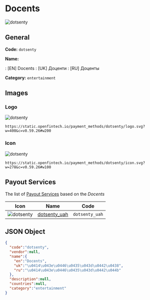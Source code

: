 
# Docents 
![dotsenty](https://static.openfintech.io/payment_methods/dotsenty/logo.svg?w=400&c=v0.59.26#w200)  

## General 
**Code:** `dotsenty` 
 
**Name:** 
 
:	[EN] Docents 
:	[UK] Доценти 
:	[RU] Доценты 
 
**Category:** `entertainment` 
 

## Images 

### Logo 
![dotsenty](https://static.openfintech.io/payment_methods/dotsenty/logo.svg?w=400&c=v0.59.26#w200)  

```
https://static.openfintech.io/payment_methods/dotsenty/logo.svg?w=400&c=v0.59.26#w200
```  

### Icon 
![dotsenty](https://static.openfintech.io/payment_methods/dotsenty/icon.svg?w=278&c=v0.59.26#w100)  

```
https://static.openfintech.io/payment_methods/dotsenty/icon.svg?w=278&c=v0.59.26#w100
```  

## Payout Services 
 
The list of [Payout Services](/payout-services/) based on the _Docents_ 

|Icon|Name|Code| 
|:---:|:---:|:---:| 
|![dotsenty](https://static.openfintech.io/payout_methods/dotsenty/icon.png?w=278&c=v0.59.26#w40) |[dotsenty_uah](/payout-services/dotsenty_uah/)|`dotsenty_uah`| 
 

## JSON Object 

```json
{
  "code":"dotsenty",
  "vendor":null,
  "name":{
    "en":"Docents",
    "uk":"\u0414\u043e\u0446\u0435\u043d\u0442\u0438",
    "ru":"\u0414\u043e\u0446\u0435\u043d\u0442\u044b"
  },
  "description":null,
  "countries":null,
  "category":"entertainment"
}
```  
